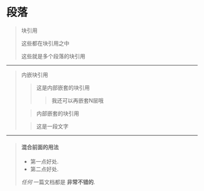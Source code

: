 # 段落

> 块引用
> 
> 这些都在块引用之中
> 
> 这些就是多个段落的块引用
---
> 内嵌块引用
>>这是内部嵌套的块引用
>>>我还可以再嵌套N层哦
>
>>内部嵌套的块引用
>
>>这是一段文字
---
> #### 混合前面的用法
>
> - 第一点好处.
> - 第二点好处.
>
> *任何* 一篇文档都是 **非常不错的**.